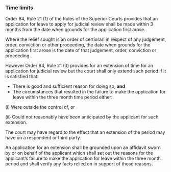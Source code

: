 ###  Time limits

Order 84, Rule 21 (1) of the Rules of the Superior Courts provides that an
application for leave to apply for judicial review shall be made within 3
months from the date when grounds for the application first arose.

Where the relief sought is an order of certiorari in respect of any judgement,
order, conviction or other proceeding, the date when grounds for the
application first arose is the date of that judgement, order, conviction or
proceeding.

However Order 84, Rule 21 (3) provides for an extension of time for an
application for judicial review but the court shall only extend such period if
it is satisfied that:

  * There is good and sufficient reason for doing so, **and**
  * The circumstances that resulted in the failure to make the application for leave within the three month time period either: 

(i) Were outside the control of, or

(ii) Could not reasonably have been anticipated by the applicant for such
extension.

The court may have regard to the effect that an extension of the period may
have on a respondent or third party.

An application for an extension shall be grounded upon an affidavit sworn by
or on behalf of the applicant which shall set out the reasons for the
applicant’s failure to make the application for leave within the three month
period and shall verify any facts relied on in support of those reasons.
